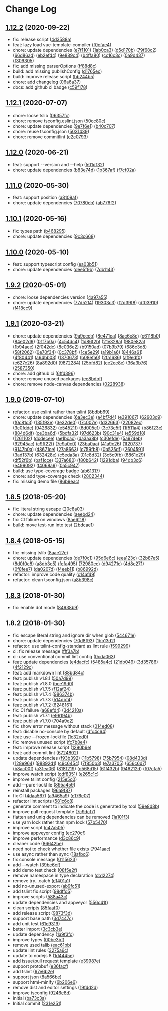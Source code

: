 # Change Log

## [1.12.2](https://github.com/plantain-00/file2variable-cli/compare/v1.12.1...v1.12.2) (2020-09-22)
  
* fix: release script ([4d3588a](https://github.com/plantain-00/file2variable-cli/commit/4d3588af5ccee14fee5a3361aa9f56339b5c2611))
* feat: lazy load vue-template-compiler ([f0cfae4](https://github.com/plantain-00/file2variable-cli/commit/f0cfae4a06ace37676f322c24f47fbd76ac577ae))
* chore: update dependencies ([e7f1101](https://github.com/plantain-00/file2variable-cli/commit/e7f110149105c9e1226810970ae75cb2319a6484)) ([1ab0ca3](https://github.com/plantain-00/file2variable-cli/commit/1ab0ca3467ca4e4de2aa877f20cdb3c93e8c2cbd)) ([d5d170b](https://github.com/plantain-00/file2variable-cli/commit/d5d170b6039cb63b26ffcbd92e0c683c3d0e55b5)) ([79f68c2](https://github.com/plantain-00/file2variable-cli/commit/79f68c212dcdae72259694c72dca23ff6e88349f)) ([66d86ad](https://github.com/plantain-00/file2variable-cli/commit/66d86adadf929de534d29f042cefda4cc3cb580d)) ([eb2efd4](https://github.com/plantain-00/file2variable-cli/commit/eb2efd44d6557c21d6ce69db674a813513a0d8fa)) ([9e889c4](https://github.com/plantain-00/file2variable-cli/commit/9e889c40fbf704ec653f92b46a9e3f3480c5fdb1)) ([b4ffa80](https://github.com/plantain-00/file2variable-cli/commit/b4ffa80a90bc6b1bf66dc4c0fca2facff4b4bfb7)) ([cc16c3c](https://github.com/plantain-00/file2variable-cli/commit/cc16c3c8dd7ba89bb09c7b9a8d75f82612b59a07)) ([0a9d437](https://github.com/plantain-00/file2variable-cli/commit/0a9d437702729f840423098973db903309011897)) ([f309305](https://github.com/plantain-00/file2variable-cli/commit/f30930578a38d27a65605542b741360c2e0b53ab))
* fix: add missing parserOptions ([ff88d8c](https://github.com/plantain-00/file2variable-cli/commit/ff88d8c7dd4fd840b755e45528fee7e17ff53b61))
* build: add missing publishConfig ([d1765ec](https://github.com/plantain-00/file2variable-cli/commit/d1765ec14576b6c1aa49b6e11285c1ccf7b3a6a3))
* build: improve release script ([bb244b5](https://github.com/plantain-00/file2variable-cli/commit/bb244b5c589786bfe8c01afc842613e5836d9f02))
* chore: add changelog ([06a6a37](https://github.com/plantain-00/file2variable-cli/commit/06a6a37e3ac428c905577d0c9e0b696df1229c17))
* docs: add github ci badge ([c59f178](https://github.com/plantain-00/file2variable-cli/commit/c59f178709f6e71d6fbae53ddc1ac0a4a4be951a))

## [1.12.1](https://github.com/plantain-00/file2variable-cli/compare/v1.12.0...v1.12.1) (2020-07-07)
  
* chore: loose tslib ([06357fc](https://github.com/plantain-00/file2variable-cli/commit/06357fcdd5a314ebe4283f546c6b299801003ba1))
* chore: remove tsconfig.eslint.json ([50cc80c](https://github.com/plantain-00/file2variable-cli/commit/50cc80c236bd35052da876ab67211496982daf17))
* chore: update dependencies ([9e7f6e1](https://github.com/plantain-00/file2variable-cli/commit/9e7f6e12583cdae97023567797b1877216f2fd96)) ([b40c707](https://github.com/plantain-00/file2variable-cli/commit/b40c70755804cf9644ce4d7d923a97f739c9fbae))
* chore: reuse tsconfig.json ([5031439](https://github.com/plantain-00/file2variable-cli/commit/5031439c699ccd027aadc37e12bba74fdd9f689e))
* chore: remove commitlint ([e2c0793](https://github.com/plantain-00/file2variable-cli/commit/e2c079360b2ece47fabbadcf8d713e6536fafde9))

## [1.12.0](https://github.com/plantain-00/file2variable-cli/compare/v1.11.0...v1.12.0) (2020-06-21)
  
* feat: support --version and --help ([501d132](https://github.com/plantain-00/file2variable-cli/commit/501d1324923758444754c03d523dcc4f1243c336))
* chore: update dependencies ([b83e74d](https://github.com/plantain-00/file2variable-cli/commit/b83e74deace94e26a0da76bad9e8d03c0c62eaed)) ([1b367af](https://github.com/plantain-00/file2variable-cli/commit/1b367afdc2f2dc46c038632deb5af3fc9071b532)) ([f7cf02a](https://github.com/plantain-00/file2variable-cli/commit/f7cf02ab1f005fe468f94f4c5eacc90114554aa3))

## [1.11.0](https://github.com/plantain-00/file2variable-cli/compare/v1.10.1...v1.11.0) (2020-05-30)
  
* feat: support position ([a8109af](https://github.com/plantain-00/file2variable-cli/commit/a8109af004b3f064826b6824ba141d334b91402a))
* chore: update dependencies ([70780eb](https://github.com/plantain-00/file2variable-cli/commit/70780ebec93eb02c9e5a154cfbd005d9a906805e)) ([ab776f2](https://github.com/plantain-00/file2variable-cli/commit/ab776f2d2943a264868c00c6548e547d94cd41aa))

## [1.10.1](https://github.com/plantain-00/file2variable-cli/compare/v1.10.0...v1.10.1) (2020-05-16)
  
* fix: types path ([b468295](https://github.com/plantain-00/file2variable-cli/commit/b4682954353d6e17480c3adaf12987889eaf4127))
* chore: update dependencies ([9c3c668](https://github.com/plantain-00/file2variable-cli/commit/9c3c668dcaa25bd7d51321a465c0fbcc610e97c1))

## [1.10.0](https://github.com/plantain-00/file2variable-cli/compare/v1.9.2...v1.10.0) (2020-05-10)
  
* feat: support typescript config ([ea03b51](https://github.com/plantain-00/file2variable-cli/commit/ea03b516f4dc73838fc8e2f8b0f5561137f85d9f))
* chore: update dependencies ([dee5f9b](https://github.com/plantain-00/file2variable-cli/commit/dee5f9becde8741c7cc9d5f432c1ec54ca064fbc)) ([7db1143](https://github.com/plantain-00/file2variable-cli/commit/7db1143d5bc8acaceacdd06748de8f537cbb5552))

## [1.9.2](https://github.com/plantain-00/file2variable-cli/compare/v1.9.1...v1.9.2) (2020-05-01)
  
* chore: loose dependencies version ([4a97a55](https://github.com/plantain-00/file2variable-cli/commit/4a97a55820cc3b0c76f74d2d47f91949819201ec))
* chore: update dependencies ([77d52f4](https://github.com/plantain-00/file2variable-cli/commit/77d52f40757bac50a5d4655725b3e80a09b78386)) ([19303c3](https://github.com/plantain-00/file2variable-cli/commit/19303c3732d350672142592eca79e1d4f87b1c4e)) ([f2d39f8](https://github.com/plantain-00/file2variable-cli/commit/f2d39f806a5b989defcf7a1336fd90cf19a88e1a)) ([df03910](https://github.com/plantain-00/file2variable-cli/commit/df03910263ad839074348d8911f859c3eb1c5cf4)) ([f418cc9](https://github.com/plantain-00/file2variable-cli/commit/f418cc91aef0a4c2edb31eb9694cb59fc2d059bb))

## [1.9.1](https://github.com/plantain-00/file2variable-cli/compare/v1.9.0...v1.9.1) (2020-03-21)
  
* chore: update dependencies ([9a9ceeb](https://github.com/plantain-00/file2variable-cli/commit/9a9ceeb86f6b0eefa750adb1615433687ebdce25)) ([8e471ea](https://github.com/plantain-00/file2variable-cli/commit/8e471ea72aba2eedf355fb23c68c708c873f4943)) ([8ac6c8e](https://github.com/plantain-00/file2variable-cli/commit/8ac6c8ec494673f6f6379c6d552ae9a848d0c64d)) ([c6118b0](https://github.com/plantain-00/file2variable-cli/commit/c6118b00234938d370df34dd65a87a6b24f0034d)) ([84e02d9](https://github.com/plantain-00/file2variable-cli/commit/84e02d944a2b4b3646c636e724d592348347172d)) ([01f7b0a](https://github.com/plantain-00/file2variable-cli/commit/01f7b0a797c93aea07659577fa8eb94edcc8dd9e)) ([4c54dc4](https://github.com/plantain-00/file2variable-cli/commit/4c54dc4b78881ef11069803a38fe31706d161fa3)) ([1d86f2b](https://github.com/plantain-00/file2variable-cli/commit/1d86f2bd1c7102e68376bb03bb3c252a5dabf82d)) ([21e328a](https://github.com/plantain-00/file2variable-cli/commit/21e328a8d6681c707e60ef2bd62da7a20bb9f7fc)) ([980e82a](https://github.com/plantain-00/file2variable-cli/commit/980e82a29a565d11dcd9243e2ca9cda53d0bdccb)) ([1b94aee](https://github.com/plantain-00/file2variable-cli/commit/1b94aeeb1be9256a715edc9c89b9ca5701c93cfa)) ([2f042dc](https://github.com/plantain-00/file2variable-cli/commit/2f042dc924effeb2669f9e47a8ff3f0577d126b5)) ([8c036e2](https://github.com/plantain-00/file2variable-cli/commit/8c036e2844783f8df04357969b11ef2e3d91da64)) ([b9150ad](https://github.com/plantain-00/file2variable-cli/commit/b9150adc6a3b9194b8d4c5226366be5af768836f)) ([07b9b79](https://github.com/plantain-00/file2variable-cli/commit/07b9b79695da543b61390415e4b6e18f7a505829)) ([686c3d8](https://github.com/plantain-00/file2variable-cli/commit/686c3d88afa80b923ae80a1cc5fa0167ded58eeb)) ([58f2062](https://github.com/plantain-00/file2variable-cli/commit/58f206217e3d9b6035485df650be6f940a4eb298)) ([0e70f34](https://github.com/plantain-00/file2variable-cli/commit/0e70f346772db4536310b752dfe9b105eb8ee713)) ([0c378bf](https://github.com/plantain-00/file2variable-cli/commit/0c378bf8400662e5074c9a0ea451521540a515ae)) ([1ce5e29](https://github.com/plantain-00/file2variable-cli/commit/1ce5e29fc788eed377e035f46b01d2d1995356d4)) ([a19b1a6](https://github.com/plantain-00/file2variable-cli/commit/a19b1a68565b0329e058922a1b9303995d9a3662)) ([8446a61](https://github.com/plantain-00/file2variable-cli/commit/8446a61b5160c0103aad88ca67b2f48131372d0d)) ([4f80441](https://github.com/plantain-00/file2variable-cli/commit/4f80441094bacc21ef6cf103eaf3ca288838c996)) ([a64bb03](https://github.com/plantain-00/file2variable-cli/commit/a64bb03fa0d7b2acc1d11cd06d8967732834aadd)) ([1370673](https://github.com/plantain-00/file2variable-cli/commit/137067339105c2896d788f428560b4c7e666076f)) ([b08efa0](https://github.com/plantain-00/file2variable-cli/commit/b08efa0fda3b2ae5735159e2ca6fb0ef5e54ce97)) ([2fa1686](https://github.com/plantain-00/file2variable-cli/commit/2fa1686ca73d630b7c67bc281e3ec68a62e7a598)) ([af9edf0](https://github.com/plantain-00/file2variable-cli/commit/af9edf0e18727e3cd6fb8470d946ea14e6b69baa)) ([e627c26](https://github.com/plantain-00/file2variable-cli/commit/e627c2646c755c29e8092bcf116af3b26a95169f)) ([8a892d0](https://github.com/plantain-00/file2variable-cli/commit/8a892d0f7566a471458700d362b613b2d33b4bde)) ([9872284](https://github.com/plantain-00/file2variable-cli/commit/9872284e1171039b41875feb997ff397a37b63d6)) ([25bfd82](https://github.com/plantain-00/file2variable-cli/commit/25bfd8244a8003e0ddf5d65a957bbf2a9454b002)) ([ce2ee8e](https://github.com/plantain-00/file2variable-cli/commit/ce2ee8e96834cbd11299d30ec9e04cfd242fe706)) ([36a3b76](https://github.com/plantain-00/file2variable-cli/commit/36a3b76d44330ee1bf5b7ebb8e4e0b83d972f73c)) ([2587350](https://github.com/plantain-00/file2variable-cli/commit/2587350b2b39aae3c19db8abf2ba112b5767e52a))
* chore: add github ci ([6ffd396](https://github.com/plantain-00/file2variable-cli/commit/6ffd396f0f386d7189c5fa2a413289ce7e311742))
* chore: remove unused packages ([ee8bdbf](https://github.com/plantain-00/file2variable-cli/commit/ee8bdbf76d795ec2cda00f3dfc98d9dea5f4bf0a))
* chore: remove node-canvas dependencies ([0228938](https://github.com/plantain-00/file2variable-cli/commit/02289380985a6fe24a7969b1701cf8bb4bd1438b))

## [1.9.0](https://github.com/plantain-00/file2variable-cli/compare/v1.8.5...v1.9.0) (2019-07-10)
  
* refactor: use eslint rather than tslint ([8bdbb69](https://github.com/plantain-00/file2variable-cli/commit/8bdbb69a5671a2db348efe9ac7ef03d99456e9c0))
* chore: update dependencies ([6a3ec3e](https://github.com/plantain-00/file2variable-cli/commit/6a3ec3ef4bc4c801d845d1a6e3688c9708f48434)) ([a4bf7d4](https://github.com/plantain-00/file2variable-cli/commit/a4bf7d4f974b76ae674f5990aac85eaa23f38458)) ([e391067](https://github.com/plantain-00/file2variable-cli/commit/e391067752e4b0c0a73d7f07ea2980b475a15317)) ([62903d9](https://github.com/plantain-00/file2variable-cli/commit/62903d9a4253003c79aa2fbafc279f7e07d47fd8)) ([f0c81c3](https://github.com/plantain-00/file2variable-cli/commit/f0c81c3d2b3a56f4ca45bcbb21d9759d8b6af22d)) ([135f93e](https://github.com/plantain-00/file2variable-cli/commit/135f93ee41391974814a78f1f2f1370c3ef9065d)) ([3e32de0](https://github.com/plantain-00/file2variable-cli/commit/3e32de0cc4865526b5212ea83488de985dc46534)) ([f7c007e](https://github.com/plantain-00/file2variable-cli/commit/f7c007e778a6eb3b95dd0fc2619f276f0d8d9fd5)) ([fd32663](https://github.com/plantain-00/file2variable-cli/commit/fd326633b6e3fa923f5869f25e76ab2565958752)) ([22082ec](https://github.com/plantain-00/file2variable-cli/commit/22082ec6c654c8e9570acb99e5f7248ad80dec3d)) ([3c0fdde](https://github.com/plantain-00/file2variable-cli/commit/3c0fdde1c0990b7e9b2dd390dfb5773b40538722)) ([9426832](https://github.com/plantain-00/file2variable-cli/commit/942683210230e28ec936f4a5bea030a8a09408ce)) ([e54521f](https://github.com/plantain-00/file2variable-cli/commit/e54521f38e86db8ff3c9c2797128db42384a5880)) ([6d005c1](https://github.com/plantain-00/file2variable-cli/commit/6d005c1dd9a72954f31ac8b16b75865a2cf8dafd)) ([3c73e5f](https://github.com/plantain-00/file2variable-cli/commit/3c73e5f67172b9fcf3450896505655b34089ffc2)) ([1f511a4](https://github.com/plantain-00/file2variable-cli/commit/1f511a47c671fce7f57babb39c52bd08cca00dea)) ([b86f23c](https://github.com/plantain-00/file2variable-cli/commit/b86f23c561aea0dfb19b3905f563f0d79cb1b5a8)) ([884d6df](https://github.com/plantain-00/file2variable-cli/commit/884d6df40d9ee6313c6e23f37ccc9ea3cd239504)) ([ce3ba6d](https://github.com/plantain-00/file2variable-cli/commit/ce3ba6d84717cc399b4c0393ff95efe25435923d)) ([5bdfa32](https://github.com/plantain-00/file2variable-cli/commit/5bdfa3268103d68162226a8897fc9eaf00f20fa4)) ([97d623b](https://github.com/plantain-00/file2variable-cli/commit/97d623bd2172bc67d3ffe63bc57daf0d61b03ac4)) ([90c31e4](https://github.com/plantain-00/file2variable-cli/commit/90c31e4b11994fd23154f75d2777aa20a0c487a5)) ([e559d18](https://github.com/plantain-00/file2variable-cli/commit/e559d1833a760d8f27c523473726deb0812dfc9a)) ([1261102](https://github.com/plantain-00/file2variable-cli/commit/126110206552b650520dced45cc4058e0878d7a0)) ([dcdecee](https://github.com/plantain-00/file2variable-cli/commit/dcdecee51f9d0a0b85d1d03bc00c5e962456e223)) ([ae1bcac](https://github.com/plantain-00/file2variable-cli/commit/ae1bcac411d41f70c86546a0c804b32529c6689d)) ([da3aa8b](https://github.com/plantain-00/file2variable-cli/commit/da3aa8ba387b38a68ac638f04f334a5407d6831c)) ([c30efde](https://github.com/plantain-00/file2variable-cli/commit/c30efde6df8dd9b32798772c604dd9b197fee43e)) ([5a974eb](https://github.com/plantain-00/file2variable-cli/commit/5a974eb892a78e8588a25dac47d6ee046d7e2ca6)) ([92945ac](https://github.com/plantain-00/file2variable-cli/commit/92945ac4e426b1f6a9d473c94864a2806d6b5b90)) ([c9ff22f](https://github.com/plantain-00/file2variable-cli/commit/c9ff22f4fb7a7d3494d1d3b210099234a2c24605)) ([7e9a0c0](https://github.com/plantain-00/file2variable-cli/commit/7e9a0c0b10f2bc8a06271ad004cbc89194ade9b6)) ([23ba0aa](https://github.com/plantain-00/file2variable-cli/commit/23ba0aab722ece55321a2a0d0d1851155d4fe9c4)) ([41a9c26](https://github.com/plantain-00/file2variable-cli/commit/41a9c26fad62e6e21b30e101d9478b4e9ad6f47f)) ([1f20737](https://github.com/plantain-00/file2variable-cli/commit/1f20737ed1d4f4ea847e48416aec43621c2b8e7d)) ([9147b0a](https://github.com/plantain-00/file2variable-cli/commit/9147b0a13b1af29c266fd987ea9090a69301f983)) ([d8671ce](https://github.com/plantain-00/file2variable-cli/commit/d8671ce1858c6a054aa76a892bd43f308b0e4d70)) ([27a8663](https://github.com/plantain-00/file2variable-cli/commit/27a866322e124732e3708d0b451a6b3c881f93df)) ([c759fb8](https://github.com/plantain-00/file2variable-cli/commit/c759fb8caf41acba678120c678165af9c517e199)) ([0b525df](https://github.com/plantain-00/file2variable-cli/commit/0b525df20af845ed0485b3ba2c0ad212cb4e8913)) ([2604591](https://github.com/plantain-00/file2variable-cli/commit/2604591488c9efe28b638115b8a7d427a984184e)) ([3ad137b](https://github.com/plantain-00/file2variable-cli/commit/3ad137b29587f84a1881a59889064705bb503a48)) ([632428e](https://github.com/plantain-00/file2variable-cli/commit/632428e312652f8cb8419a21d26c9cc6395c71dc)) ([c5eda3a](https://github.com/plantain-00/file2variable-cli/commit/c5eda3af6f152b0de69fb56325fe1233349b6b00)) ([01c8d32](https://github.com/plantain-00/file2variable-cli/commit/01c8d32cc253249ac540925a531be7c0f78fae4a)) ([3c5c9fb](https://github.com/plantain-00/file2variable-cli/commit/3c5c9fb2b5c21f7c3cc02bdebf6c7d738d2a6d40)) ([6861e29](https://github.com/plantain-00/file2variable-cli/commit/6861e2920bc0ee77d55da02cf223ca6f807be0c2)) ([df52f6b](https://github.com/plantain-00/file2variable-cli/commit/df52f6b589af16aa1e9596f8082958475d9c3aa2)) ([baf1cce](https://github.com/plantain-00/file2variable-cli/commit/baf1cce8495a4287c7b092cdeecaa1ea6849cf7e)) ([337a680](https://github.com/plantain-00/file2variable-cli/commit/337a68010a9ed8b7eb2df8446c6ac8bb204ee146)) ([f80b642](https://github.com/plantain-00/file2variable-cli/commit/f80b6428c99d1bd8d4729e54f48170ef16273275)) ([1291dba](https://github.com/plantain-00/file2variable-cli/commit/1291dbafb2b065e04e0144108c38e9f05803a98b)) ([94db3c6](https://github.com/plantain-00/file2variable-cli/commit/94db3c6be62d78924c408b55ad7fb9bb8ede19ce)) ([e499092](https://github.com/plantain-00/file2variable-cli/commit/e499092388a3853ed15c30edb0154adec73cd05c)) ([f4068a9](https://github.com/plantain-00/file2variable-cli/commit/f4068a99f5fdeaad1fc9ba0d25437305b33e0fd4)) ([0a5c947](https://github.com/plantain-00/file2variable-cli/commit/0a5c947f13f1f2d7172f9199f28935c282915487))
* build: use type-coverage badge ([ab61317](https://github.com/plantain-00/file2variable-cli/commit/ab61317eec1a5cf05482dd9001e113d18c69d3f9))
* chore: add type-coverage check ([2802344](https://github.com/plantain-00/file2variable-cli/commit/2802344f66b7b882d492472a07b3b55998a01bb4))
* fix: missing demo file ([86b9eac](https://github.com/plantain-00/file2variable-cli/commit/86b9eac14a8f5449148279dc245456106e9023fe))

## [1.8.5](https://github.com/plantain-00/file2variable-cli/compare/v1.8.4...v1.8.5) (2018-05-20)
  
* fix: literal string escape ([20c8a03](https://github.com/plantain-00/file2variable-cli/commit/20c8a0391a44c9461a73867655ab99a1adfa6438))
* chore: update dependencies ([aeebd24](https://github.com/plantain-00/file2variable-cli/commit/aeebd24ee370a416d4e45da295220b613a70425e))
* fix: CI faliure on windows ([8ae6f18](https://github.com/plantain-00/file2variable-cli/commit/8ae6f18534acad205755d6557522f4d5b021e15e))
* build: move test-run into test ([2bdcae1](https://github.com/plantain-00/file2variable-cli/commit/2bdcae16e74616171608e4dbe1377321970885d4))

## [1.8.4](https://github.com/plantain-00/file2variable-cli/compare/v1.8.3...v1.8.4) (2018-05-15)
  
* fix: missing tslib ([8aae27e](https://github.com/plantain-00/file2variable-cli/commit/8aae27e46c3cf75c8f46001aebcb84b75ca50b18))
* chore: update dependencies ([de7f0c1](https://github.com/plantain-00/file2variable-cli/commit/de7f0c1418855a8b0379d8add58c632b2270e8fb)) ([95d6e6c](https://github.com/plantain-00/file2variable-cli/commit/95d6e6ccd72bcc975dbb643a42259cc788274d91)) ([eea123c](https://github.com/plantain-00/file2variable-cli/commit/eea123c83e9f4d2fb7f2b7f7c5b7c344bf3314af)) ([32b87e5](https://github.com/plantain-00/file2variable-cli/commit/32b87e5957d96a400e57f7423125267d985ca3ac)) ([8d0f0c8](https://github.com/plantain-00/file2variable-cli/commit/8d0f0c87079cd315b1dc384f8d25eae466099b8a)) ([a8db3c5](https://github.com/plantain-00/file2variable-cli/commit/a8db3c5ba88dfad1e4facf59ad173b9dc71519d5)) ([fefa495](https://github.com/plantain-00/file2variable-cli/commit/fefa4958664d1bbe0c6ad7b67bed89dd585072a6)) ([72980ec](https://github.com/plantain-00/file2variable-cli/commit/72980ece728fbf53f429b8f2d7dfa5971eb7ce0f)) ([d94271c](https://github.com/plantain-00/file2variable-cli/commit/d94271cc966117e609ffa5b3617c90c7e5e2cddd)) ([4d8e271](https://github.com/plantain-00/file2variable-cli/commit/4d8e27103beba9c4012773f2181cf6c3cfdcaa09)) ([0f8fee7](https://github.com/plantain-00/file2variable-cli/commit/0f8fee721b7e462762025fa0ca2992aa8071f22f)) ([da0207d](https://github.com/plantain-00/file2variable-cli/commit/da0207de121d099e3a8f0ab6d2932d97e5272290)) ([f4eeb11](https://github.com/plantain-00/file2variable-cli/commit/f4eeb1165712b018412e741a76ada5dbfef895f4)) ([b86992d](https://github.com/plantain-00/file2variable-cli/commit/b86992d7c51a8a862a16d913826d90ea47697d73))
* refactor: improve code quality ([c14af49](https://github.com/plantain-00/file2variable-cli/commit/c14af49959effdcd3680fed7d8a59e7c3d0ce6b5))
* refactor: clean tsconfig.json ([a8b398c](https://github.com/plantain-00/file2variable-cli/commit/a8b398ce45922c101e4dd0753b459d9018a55c5e))

## [1.8.3](https://github.com/plantain-00/file2variable-cli/compare/v1.8.2...v1.8.3) (2018-01-30)
  
* fix: enable dot mode ([84938b9](https://github.com/plantain-00/file2variable-cli/commit/84938b90aaf8aea868ffcd236bcadf87b2ecd3ac))

## 1.8.2 (2018-01-30)
  
* fix: escape literal string and ignore dir when glob ([544671e](https://github.com/plantain-00/file2variable-cli/commit/544671ef7e4d1948810f38b4052cdfc7cc2871d8))
* chore: update dependencies ([70d8f93](https://github.com/plantain-00/file2variable-cli/commit/70d8f938d31f9f1cb7284a24864de764d872287a)) ([1bb13d2](https://github.com/plantain-00/file2variable-cli/commit/1bb13d29154cbff557c809b633dcb5fc867edcae))
* refactor: use tslint-config-standard as lint rule ([f599299](https://github.com/plantain-00/file2variable-cli/commit/f599299031313b0bff009c3af4eb09c0cd304036))
* ci: fix release message ([fff3a7b](https://github.com/plantain-00/file2variable-cli/commit/fff3a7bc4afdacfa5c92c860d96931e7ae72663e))
* ci: use conventional commit lint config ([0cda063](https://github.com/plantain-00/file2variable-cli/commit/0cda06345f5bd61a3d26e0cd4d4b6aefcd953d81))
* feat: update dependencies ([e4dacfc](https://github.com/plantain-00/file2variable-cli/commit/e4dacfc6f8c1a165d78b4e3c8e5859347ce179b5)) ([5485a4c](https://github.com/plantain-00/file2variable-cli/commit/5485a4c7e6422c8abb83e9018f261b0718f4601c)) ([21db049](https://github.com/plantain-00/file2variable-cli/commit/21db0496e05123610931af10c86ce92c30e57eb7)) ([3d35786](https://github.com/plantain-00/file2variable-cli/commit/3d35786c2b162e0d82f49a1592e6ca6676338880)) ([4f2129c](https://github.com/plantain-00/file2variable-cli/commit/4f2129c7eea4db59e870988b70b0c074daee6cbf))
* feat: add markdown lint ([88bd84c](https://github.com/plantain-00/file2variable-cli/commit/88bd84c1bf39f4f7ad6478793730de12117f4870))
* feat: publish v1.8.1 ([50a7d99](https://github.com/plantain-00/file2variable-cli/commit/50a7d9903ca56cec8e1563825612816504fde732))
* feat: publish v1.8.0 ([bce19d0](https://github.com/plantain-00/file2variable-cli/commit/bce19d07742e5b89f578479dbf3f2eb3bf53ff17))
* feat: publish v1.7.5 ([f12af24](https://github.com/plantain-00/file2variable-cli/commit/f12af2487b3ff622eb3bfb1203909803f7f58c75))
* feat: publish v1.7.4 ([986374b](https://github.com/plantain-00/file2variable-cli/commit/986374bcdc7d4a2cbe8df672b89987fd8eb31924))
* feat: publish v1.7.3 ([514dbf4](https://github.com/plantain-00/file2variable-cli/commit/514dbf4ad2d6d655c28d0865696b95637783fc5d))
* feat: publish v1.7.2 ([6248161](https://github.com/plantain-00/file2variable-cli/commit/62481614cb68430a576e5d671c8f95f2380c2b53))
* fix: CI failure ([a68efd4](https://github.com/plantain-00/file2variable-cli/commit/a68efd46a5c8b7ee2aa8a281bea063f00bf8174a)) ([3d4210a](https://github.com/plantain-00/file2variable-cli/commit/3d4210a2c06180d564bce9be004cf47966325256))
* feat: publish v1.7.1 ([e96194b](https://github.com/plantain-00/file2variable-cli/commit/e96194b1a52b5b2d7e4f5fed163b18df6e3c2b2d))
* feat: publish v1.7.0 ([704a9e2](https://github.com/plantain-00/file2variable-cli/commit/704a9e2ac763227baf9484d0155c938c7b589081))
* fix: show error message without stack ([014ed08](https://github.com/plantain-00/file2variable-cli/commit/014ed084b87a3a04f85b2f324f23a44cebc573a6))
* feat: disable no-console by default ([dfc4c64](https://github.com/plantain-00/file2variable-cli/commit/dfc4c64d865d53d56c58833ca1b7358b0d5f9837))
* feat: use --frozen-lockfile ([1c32ed0](https://github.com/plantain-00/file2variable-cli/commit/1c32ed0e8a30e83b53b5f7dede8f703c90027331))
* fix: remove unused script ([fc7b8e4](https://github.com/plantain-00/file2variable-cli/commit/fc7b8e4fdc248f66ca704ce7a336ac6b58e91e15))
* feat: improve release script ([1290b6e](https://github.com/plantain-00/file2variable-cli/commit/1290b6e94e8526e406f29e938086f623d1f1e996))
* feat: add commit lint ([6724802](https://github.com/plantain-00/file2variable-cli/commit/6724802929642c62417c97f34867be2a5097f8a0))
* update dependencies ([f93b392](https://github.com/plantain-00/file2variable-cli/commit/f93b392ea9bfe1f02d5108834b5fa4702603cf95)) ([11b5798](https://github.com/plantain-00/file2variable-cli/commit/11b57980cf9fb536abeba38bff5c5b3f85e904ba)) ([75b7954](https://github.com/plantain-00/file2variable-cli/commit/75b79541bbdf4659f76ee5fd80229cd5e89d47b9)) ([08d433d](https://github.com/plantain-00/file2variable-cli/commit/08d433deb3f192af287918d79130a1cae6e98a5a)) ([128e964](https://github.com/plantain-00/file2variable-cli/commit/128e9645222077681e7a704c9892a843b63704e2)) ([98892d1](https://github.com/plantain-00/file2variable-cli/commit/98892d1f8f8adf397c8d2402b95abd0880f8e023)) ([c9c6454](https://github.com/plantain-00/file2variable-cli/commit/c9c64548b9e967061f214d387df957ca0ac8462d)) ([7f850b3](https://github.com/plantain-00/file2variable-cli/commit/7f850b3145307ada62bf445c3581c1245c68b58a)) ([e7a3705](https://github.com/plantain-00/file2variable-cli/commit/e7a370535e584a0c8a610a3d0ba0e00a736d51ed)) ([656c6d7](https://github.com/plantain-00/file2variable-cli/commit/656c6d701d7eeaaeb8ff1d2857557bb9a5869562)) ([b8ac00f](https://github.com/plantain-00/file2variable-cli/commit/b8ac00f2d06d488b382ab435617aa097b37fde73)) ([a31ea06](https://github.com/plantain-00/file2variable-cli/commit/a31ea06889056fe7e612a51bc50ce973159da9d3)) ([8181219](https://github.com/plantain-00/file2variable-cli/commit/818121934a940239e9541327ef487408aa522c71)) ([d568d15](https://github.com/plantain-00/file2variable-cli/commit/d568d1590971a401e32fbf0c9cda12fb2bc62474)) ([61f432b](https://github.com/plantain-00/file2variable-cli/commit/61f432b4902852e36a3d58da2fb61f5363d7aed1)) ([946212d](https://github.com/plantain-00/file2variable-cli/commit/946212ddbc64b2a3b2ca01c12589a5246682c578)) ([f07cfa5](https://github.com/plantain-00/file2variable-cli/commit/f07cfa5797978025f44ef45209f03850c943c787))
* improve watch script ([cdf8351](https://github.com/plantain-00/file2variable-cli/commit/cdf835150fd0772d664d3e396cec318e3cdb297e)) ([e265c1c](https://github.com/plantain-00/file2variable-cli/commit/e265c1ccc9c373403a9f710fabd8ddf59188c3f1))
* improve tslint config ([215e5c0](https://github.com/plantain-00/file2variable-cli/commit/215e5c0bab70cb5f62763c453d8aa878dc386dd6))
* add --pure-lockfile ([895a459](https://github.com/plantain-00/file2variable-cli/commit/895a45915b0a92a36f3e6376c3d078307d965e3f))
* reinstall packages ([96a9f87](https://github.com/plantain-00/file2variable-cli/commit/96a9f87b9406741e285c9b8b47d1f47a43843493))
* fix CI ([4daa567](https://github.com/plantain-00/file2variable-cli/commit/4daa5674ca93476bc29595f69e271122ab5bc506)) ([a9465a9](https://github.com/plantain-00/file2variable-cli/commit/a9465a9424e58d3d6b7e495f2d3551ae9d4cac6a)) ([e176e07](https://github.com/plantain-00/file2variable-cli/commit/e176e0708109c274d620065e604354a6afe29554))
* refactor lint scripts ([581c6c8](https://github.com/plantain-00/file2variable-cli/commit/581c6c852912ba952083faf3985b3da5035f6925))
* generate comment to indicate the code is generated by tool ([59e8d8b](https://github.com/plantain-00/file2variable-cli/commit/59e8d8b59cff93c53f0a9b159f9c2b40e3f1f76c))
* improve pull request template ([7c9dcf7](https://github.com/plantain-00/file2variable-cli/commit/7c9dcf7fa4fff28e7821974452718b4dcc434a4b))
* flatten and uniq dependencies can be removed ([1a101f3](https://github.com/plantain-00/file2variable-cli/commit/1a101f3a369ebfc4247bb500297dc9e6453d8690))
* use yarn lock rather than npm lock ([57b5470](https://github.com/plantain-00/file2variable-cli/commit/57b5470df1a3f329fd11943e6607a461369c532c))
* improve script ([c47a505](https://github.com/plantain-00/file2variable-cli/commit/c47a505a6daaa477a9279188e3a80238cdc314a9))
* improve appveyor config ([ec270cf](https://github.com/plantain-00/file2variable-cli/commit/ec270cf6c215269ee5042bfed41f0c5750a767cd))
* improve performance ([d3c86c9](https://github.com/plantain-00/file2variable-cli/commit/d3c86c9d701aa9c3e587641394ebee7e7c83897c))
* cleaner code ([86642be](https://github.com/plantain-00/file2variable-cli/commit/86642beda10d813d1369df2206a031100cfaac02))
* need not to check whether file exists ([7941aac](https://github.com/plantain-00/file2variable-cli/commit/7941aac13ede7ac7bc09830508a34d9c19e02d6d))
* use async rather than sync ([18afbc6](https://github.com/plantain-00/file2variable-cli/commit/18afbc6fe4fb33cf17f1f13d0a8f5ce7db35b3d0))
* fix console message ([0115623](https://github.com/plantain-00/file2variable-cli/commit/011562369b4847fe1428566f7ba7eb25fb6f4d10))
* add --watch ([39be6cf](https://github.com/plantain-00/file2variable-cli/commit/39be6cfa0181ad286bac99aff11d46480927ce60))
* add demo test check ([08f5e2f](https://github.com/plantain-00/file2variable-cli/commit/08f5e2f348471af9fbeac5f096da58a0fc75776c))
* remove namespace in type declaration ([cb12274](https://github.com/plantain-00/file2variable-cli/commit/cb1227423cabd93c25f0cfd02a32929fb3f562b0))
* remove try...catch ([e1401a1](https://github.com/plantain-00/file2variable-cli/commit/e1401a1e4bb89205c4df322b18cf47af004f97ae))
* add no-unused-export ([ab9fc51](https://github.com/plantain-00/file2variable-cli/commit/ab9fc51cddc23b684c1666d24747429ac738466e))
* add tslint fix script ([98dffd5](https://github.com/plantain-00/file2variable-cli/commit/98dffd5d6e2da89d6c988e57bbbd89671f270ea2))
* improve scripts ([588a43c](https://github.com/plantain-00/file2variable-cli/commit/588a43ccdd1365bc98bbd5db7e93ac9452bc4c61))
* update dependencies and appveyor ([556c41f](https://github.com/plantain-00/file2variable-cli/commit/556c41f93cf4af6c4904d85194ab16a308f528d3))
* clean scripts ([85faaf0](https://github.com/plantain-00/file2variable-cli/commit/85faaf05578421dab1d1ae95c5d50058d0078852))
* add release script ([9873f3d](https://github.com/plantain-00/file2variable-cli/commit/9873f3d69963f70f5c8921c0b806daf92ab913c7))
* support base path ([3d7447c](https://github.com/plantain-00/file2variable-cli/commit/3d7447c52f31b9a7cc33459ff340df1044d639ad))
* add unit test ([61c9319](https://github.com/plantain-00/file2variable-cli/commit/61c931922560d7763f3d6d00264c130cc6f0be39))
* better import ([3c3cb3e](https://github.com/plantain-00/file2variable-cli/commit/3c3cb3ee5599ed86386287689c6d244971df1d3a))
* update dependency ([1a9f3fc](https://github.com/plantain-00/file2variable-cli/commit/1a9f3fcc5883d446554f7c361efd6584a5120eac))
* improve types ([00be3bf](https://github.com/plantain-00/file2variable-cli/commit/00be3bf69e6f896de853813ffb9200e8265b7fc8))
* remove used talib ([eac61bb](https://github.com/plantain-00/file2variable-cli/commit/eac61bb16e6c6cd4212060ee01b7260018832154))
* update lint rules ([3275a6c](https://github.com/plantain-00/file2variable-cli/commit/3275a6cf7163a7e8cdc5c9daeb568ff87eb9dff3))
* update to nodejs 8 ([1d4445e](https://github.com/plantain-00/file2variable-cli/commit/1d4445e6a69c823faef4b751bf6aae9099b28e8d))
* add issue/pull request template ([e39987e](https://github.com/plantain-00/file2variable-cli/commit/e39987e2b7883b7f86d3604d6a6e3c433e9b29cb))
* support protobuf ([e36facf](https://github.com/plantain-00/file2variable-cli/commit/e36facf9b6fd086f2772ced6239642bf946e5bb7))
* add tslint ([67e6b2e](https://github.com/plantain-00/file2variable-cli/commit/67e6b2ec9983bddeca9f0d46da6d00b698a9c2aa))
* support json ([8a566be](https://github.com/plantain-00/file2variable-cli/commit/8a566becb802be925fb0541a34a28c3f3dcb0114))
* support html-minify ([6b206e6](https://github.com/plantain-00/file2variable-cli/commit/6b206e6075d8aa6d401d2a7e5bfe34d290978851))
* remove dist and editor settings ([19f4d2d](https://github.com/plantain-00/file2variable-cli/commit/19f4d2d3c45f12f8f918ae471966727454041c1b))
* improve tsconfig ([9246e8d](https://github.com/plantain-00/file2variable-cli/commit/9246e8d97718937dfc209e58b1fe3209cb6533db))
* initial ([ba73c3a](https://github.com/plantain-00/file2variable-cli/commit/ba73c3aca30895e3e5840b55ddae58484f195131))
* Initial commit ([231e251](https://github.com/plantain-00/file2variable-cli/commit/231e25128ed3c9798b005255dd33a4ad79d61b28))
